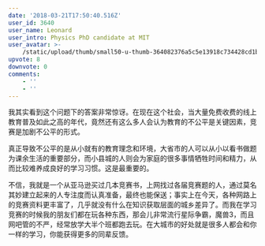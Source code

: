 ```yaml
---
date: '2018-03-21T17:50:40.516Z'
user_id: 3640
user_name: Leonard
user_intro: Physics PhD candidate at MIT
user_avatar: >-
    /static/upload/thumb/small50-u-thumb-364082376a5c5e13918c734428cd1b6496b81351859d.png
upvote: 8
downvote: 0
comments:
    - ''
    - ''
---
```


我其实看到这个问题下的答案非常惊讶。在现在这个社会，当大量免费收费的线上教育普及如此之高的年代，竟然还有这么多人会认为教育的不公平是关键因素，竞赛是加剧不公平的形式。

真正导致不公平的是从小就有的教育理念和环境，大省市的人可以从小以看书做题为课余生活的重要部分，而小县城的人则会为家庭的很多事情牺牲时间和精力，从而比较难养成良好的学习习惯。这是最重要的。

不信，我就是一个从亚马逊买过几本竞赛书，上网找过各届竞赛题的人，通过莫名其妙建立起来的人专注度而认真准备，最终也能保送；事实上在今天，各种网路上的竞赛资料更丰富了，几乎就没有什么在知识获取层面的城乡差异了。而我在学习竞赛的时候我的朋友们都在玩各种东西，那会儿非常流行星际争霸，魔兽3，而且网吧管的不严，经常放学大半个班都跑去玩。在大城市的好处就是很多人都会和你一样的学习，你能获得更多的同辈反馈。

